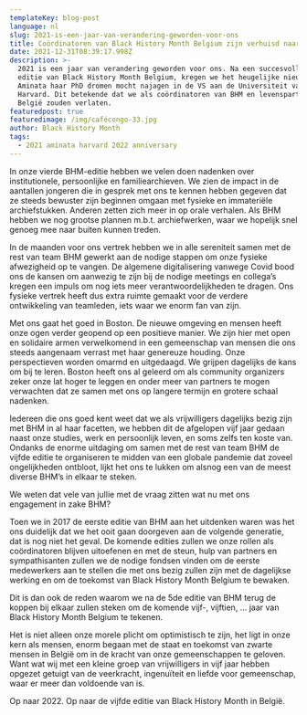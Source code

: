 ```yaml
---
templateKey: blog-post
language: nl
slug: 2021-is-een-jaar-van-verandering-geworden-voor-ons
title: Coördinatoren van Black History Month Belgium zijn verhuisd naar Boston
date: 2021-12-31T08:39:17.998Z
description: >-
  2021 is een jaar van verandering geworden voor ons. Na een succesvolle vierde
  editie van Black History Month Belgium, kregen we het heugelijke nieuws dat
  Aminata haar PhD dromen mocht najagen in de VS aan de Universiteit van
  Harvard. Dit betekende dat we als coördinatoren van BHM en levenspartners
  België zouden verlaten.
featuredpost: true
featuredimage: /img/cafécongo-33.jpg
author: Black History Month
tags:
  - 2021 aminata harvard 2022 anniversary
---
```

In onze vierde BHM-editie hebben we velen doen nadenken over institutionele, persoonlijke en familiearchieven. We zien de impact in de aantallen jongeren die in gesprek met ons te kennen hebben gegeven dat ze steeds bewuster zijn beginnen omgaan met fysieke en immateriële archiefstukken. Anderen zetten zich meer in op orale verhalen. Als BHM hebben we nog grootse plannen m.b.t. archiefwerken, waar we hopelijk snel genoeg mee naar buiten kunnen treden.

In de maanden voor ons vertrek hebben we in alle sereniteit samen met de rest van team BHM gewerkt aan de nodige stappen om onze fysieke afwezigheid op te vangen. De algemene digitalisering vanwege Covid bood ons de kansen om aanwezig te zijn bij de nodige meetings en collega’s kregen een impuls om nog iets meer verantwoordelijkheden te dragen. Ons fysieke vertrek heeft dus extra ruimte gemaakt voor de verdere ontwikkeling van teamleden, iets waar we enorm fan van zijn.

Met ons gaat het goed in Boston. De nieuwe omgeving en mensen heeft onze ogen verder geopend op een positieve manier. We zijn hier met open en solidaire armen verwelkomend in een gemeenschap van mensen die ons steeds aangenaam verrast met haar genereuze houding. Onze perspectieven worden omarmd en uitgedaagd. We grijpen dagelijks de kans om bij te leren. Boston heeft ons al geleerd om als community organizers zeker onze lat hoger te leggen en onder meer van partners te mogen verwachten dat ze samen met ons op langere termijn en grotere schaal nadenken.

Iedereen die ons goed kent weet dat we als vrijwilligers dagelijks bezig zijn met BHM in al haar facetten, we hebben dit de afgelopen vijf jaar gedaan naast onze studies, werk en persoonlijk leven, en soms zelfs ten koste van. Ondanks de enorme uitdaging om samen met de rest van team BHM de vijfde editie te organiseren te midden van een globale pandemie dat zoveel ongelijkheden ontbloot, lijkt het ons te lukken om alsnog een van de meest diverse BHM’s in elkaar te steken.

We weten dat vele van jullie met de vraag zitten wat nu met ons engagement in zake BHM?

Toen we in 2017 de eerste editie van BHM aan het uitdenken waren was het ons duidelijk dat we het ooit gaan doorgeven aan de volgende generatie, dat is nog niet het geval. De komende edities zullen we onze rollen als coördinatoren blijven uitoefenen en met de steun, hulp van partners en sympathisanten zullen we de nodige fondsen vinden om de eerste medewerkers aan te stellen die met ons bezig zullen zijn met de dagelijkse werking en om de toekomst van Black History Month Belgium te bewaken.

Dit is dan ook de reden waarom we na de 5de editie van BHM terug de koppen bij elkaar zullen steken om de komende vijf-, vijftien, … jaar van Black History Month Belgium te tekenen.

Het is niet alleen onze morele plicht om optimistisch te zijn, het ligt in onze kern als mensen, enorm begaan met de staat en toekomst van zwarte mensen in België om in de kracht van onze gemeenschappen te geloven. Want wat wij met een kleine groep van vrijwilligers in vijf jaar hebben opgezet getuigt van de veerkracht, ingenuïteit en liefde voor gemeenschap, waar er meer dan voldoende van is.

Op naar 2022. Op naar de vijfde editie van Black History Month in België.
